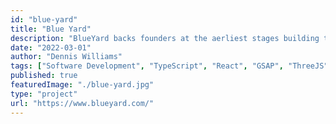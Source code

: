 ```yaml
---
id: "blue-yard"
title: "Blue Yard"
description: "BlueYard backs founders at the aerliest stages building the interconnected elements that can become the fabric of our future."
date: "2022-03-01"
author: "Dennis Williams"
tags: ["Software Development", "TypeScript", "React", "GSAP", "ThreeJS"]
published: true
featuredImage: "./blue-yard.jpg"
type: "project"
url: "https://www.blueyard.com/"
---
```

